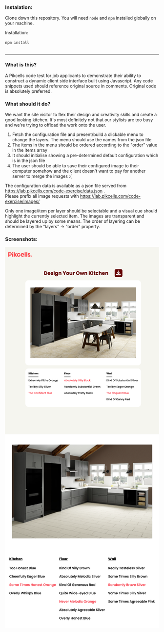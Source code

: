 ### Instalation:  
Clone down this repository. You will need `node` and `npm` installed globally on your machine.  

Installation:

`npm install`  
<br>

-----

### What is this?

A Pikcells code test for job applicants to demonstrate their 
ability to construct a dynamic client side interface built 
using Javascript. Any code snippets used should reference 
original source in comments. Original code is absolutely preferred.

### What should it do?

We want the site visitor to flex their design and creativity skills and create a good looking kitchen. It's most definitely not that our stylists are too busy and we're trying to offload the work onto the user.

1. Fetch the configuration file and present/build a clickable menu to change the layers. The menu should use the names from the json file
2. The items in the menu should be ordered according to the "order" value in the items array
3. It should initialise showing a pre-determined default configuration which is in the json file
4. The user should be able to save their configured image to their computer somehow and the client doesn't want to pay for another server to merge the images :(

The configuration data is available as a json file served from https://lab.pikcells.com/code-exercise/data.json . <br>
Please prefix all image requests with https://lab.pikcells.com/code-exercise/images/ <br>

Only one image/item per layer should be selectable and a visual cue should highlight the currently selected item. The images are transparent and should be layered up by some means. The order of layering can be determined by the "layers" -> "order" property.

### Screenshots:  

![Kitchen design page](./public/img/screenshot.png)
![Downloaded image of a design](./public/img/my_kitchen_design.png)